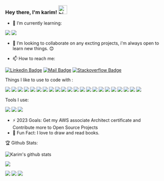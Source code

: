 ### Hey there, I'm karim! <img src="https://user-images.githubusercontent.com/1303154/88677602-1635ba80-d120-11ea-84d8-d263ba5fc3c0.gif" width="28px" alt="hi">

- 🌱  I’m currently learning: 

<img src="https://img.shields.io/badge/Typescript-02569B?style=for-the-badge&logo=typescript&logoColor=white" /> <img src="https://img.shields.io/badge/GraphQl-E10098?style=for-the-badge&logo=graphql&logoColor=white" />

- 👯  I’m looking to collaborate on any excting projects, i'm always open to learn new things. 😊 

- 📫 How to reach me: 

[![Linkedin Badge](https://img.shields.io/badge/-karim%20Salim-0e76a8?style=flat&labelColor=0e76a8&logo=linkedin&logoColor=white)](https://www.linkedin.com/in/karim-salim/) [![Mail Badge](https://img.shields.io/badge/-karimSalim-c0392b?style=flat&labelColor=c0392b&logo=gmail&logoColor=white)](mailto:karim991996@gmail.com) [![Stackoverflow Badge](https://img.shields.io/badge/-karimSalim-c0392b?style=flat&labelColor=c0392b&logo=stackoverflow&logoColor=yellow)](https://stackoverflow.com/users/14599095/karim?tab=profile)





Things I like to use to code with :
                                                                                              
<img src="https://img.shields.io/badge/C%23-239120?style=for-the-badge&logo=c-sharp&logoColor=white"/>  <img src="https://img.shields.io/badge/HTML5-E34F26?style=for-the-badge&logo=html5&logoColor=white" />  <img src="https://img.shields.io/badge/CSS3-1572B6?style=for-the-badge&logo=css3&logoColor=white" /> <img src="https://img.shields.io/badge/JavaScript-323330?style=for-the-badge&logo=javascript&logoColor=F7DF1E" /> <img src="https://img.shields.io/badge/Java-ED8B00?style=for-the-badge&logo=java&logoColor=white" /> <img src="https://img.shields.io/badge/MySQL-00000F?style=for-the-badge&logo=mysql&logoColor=white" /> <img src="https://img.shields.io/badge/PostgreSQL-316192?style=for-the-badge&logo=postgresql&logoColor=white" /> <img src="https://img.shields.io/badge/MongoDB-4EA94B?style=for-the-badge&logo=mongodb&logoColor=white" /> <img src="https://img.shields.io/badge/React-20232A?style=for-the-badge&logo=react&logoColor=61DAFB" /> <img src="https://img.shields.io/badge/Docker-2CA5E0?style=for-the-badge&logo=docker&logoColor=white"/> <img src="https://img.shields.io/badge/kubernetes-326ce5.svg?&style=for-the-badge&logo=kubernetes&logoColor=white"/> <img src="https://img.shields.io/badge/Redux-593D88?style=for-the-badge&logo=redux&logoColor=white" />
<img src="https://img.shields.io/badge/Postman-FF6C37?style=for-the-badge&logo=Postman&logoColor=white" />
<img src="https://img.shields.io/badge/Heroku-430098?style=for-the-badge&logo=heroku&logoColor=white" />
<img src="https://img.shields.io/badge/Node.js-43853D?style=for-the-badge&logo=node.js&logoColor=white" />
<img src="https://img.shields.io/badge/Express.js-404D59?style=for-the-badge" />
<img src="https://img.shields.io/badge/.NET-5C2D91?style=for-the-badge&logo=.net&logoColor=white" />
<img src="https://img.shields.io/badge/Bootstrap-563D7C?style=for-the-badge&logo=bootstrap&logoColor=white" />
<img src="https://img.shields.io/badge/Tailwind_CSS-38B2AC?style=for-the-badge&logo=tailwind-css&logoColor=white" />
<img src="[https://img.shields.io/badge/Tailwind_CSS-38B2AC?style=for-the-badge&logo=tailwind-css&logoColor=white](https://img.shields.io/badge/Flutter-02569B?style=for-the-badge&logo=flutter&logoColor=white)" />
<img src="https://img.shields.io/badge/Microsoft_Azure-0089D6?style=for-the-badge&logo=microsoft-azure&logoColor=white" />
<img src="https://img.shields.io/badge/mocha.js-323330?style=for-the-badge&logo=mocha&logoColor=Brown" />
 
 Tools I use:
 
 
 <img src="https://img.shields.io/badge/Visual_Studio_Code-0078D4?style=for-the-badge&logo=visual%20studio%20code&logoColor=white" /> <img src="https://img.shields.io/badge/Git-F05032?style=for-the-badge&logo=git&logoColor=white" />
<img src="https://img.shields.io/badge/iOS-000000?style=for-the-badge&logo=ios&logoColor=white" />
 
 
 
 
 - ⚡️   2023 Goals: Get my AWS associate Architect certificate and Contribute more to Open Source Projects
 - 🤩  Fun Fact: I love to draw and read books.




 🏆 Github Stats: 

![Karim's github stats](https://github-readme-stats.vercel.app/api?username=karim12345-gif)

![](https://github-profile-summary-cards.vercel.app/api/cards/profile-details?username=karim12345-gif&theme=dracula)

![](https://github-profile-summary-cards.vercel.app/api/cards/repos-per-language?username=karim12345-gif&theme=dracula) ![](https://github-profile-summary-cards.vercel.app/api/cards/most-commit-language?username=karim12345-gif&theme=dracula) ![](https://github-profile-summary-cards.vercel.app/api/cards/productive-time?username=karim12345-gif&theme=dracula)



